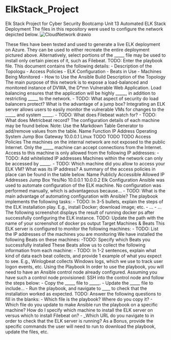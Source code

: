 # ElkStack_Project
Elk Stack Project for Cyber Security Bootcamp Unit 13
Automated ELK Stack Deployment
The files in this repository were used to configure the network depicted below.
![CloudNetwork drawio](https://user-images.githubusercontent.com/89550625/146598010-9aabf403-a936-4371-8dfc-ac491afc5690.png)

These files have been tested and used to generate a live ELK deployment on Azure. They can be used to either recreate the entire deployment pictured above.
Alternatively, select portions of the _____ file may be used to install only certain pieces of it, such as Filebeat.
TODO: Enter the playbook file.
This document contains the following details: - Description of the Topologu - Access Policies - ELK Configuration - Beats in Use - Machines Being Monitored - How to
Use the Ansible Build
Description of the Topology
The main purpose of this network is to expose a load-balanced and monitored instance of DVWA, the D*mn Vulnerable Web Application.
Load balancing ensures that the application will be highly _____, in addition to restricting _____ to the network. - TODO: What aspect of security do load balancers
protect? What is the advantage of a jump box?
Integrating an ELK server allows users to easily monitor the vulnerable VMs for changes to the _____ and system _____. - TODO: What does Filebeat watch for? - TODO:
What does Metricbeat record?
The configuration details of each machine may be found below. Note: Use the Markdown Table Generator to add/remove values from the table.
Name Function
IP
Address
Operating
System
Jump Box Gateway 10.0.0.1 Linux
TODO
TODO
TODO
Access Policies
The machines on the internal network are not exposed to the public Internet.
Only the _____ machine can accept connections from the Internet. Access to this machine is only allowed from the following IP addresses: - TODO: Add whitelisted IP
addresses
Machines within the network can only be accessed by _____. - TODO: Which machine did you allow to access your ELK VM? What was its IP address?
A summary of the access policies in place can be found in the table below.
Name Publicly Accessible
Allowed IP
Addresses
Jump Box Yes/No 10.0.0.1 10.0.0.2
Elk Configuration
Ansible was used to automate configuration of the ELK machine. No configuration was performed manually, which is advantageous because... - TODO: What is the
main advantage of automating configuration with Ansible?
The playbook implements the following tasks: - TODO: In 3-5 bullets, explain the steps of the ELK installation play. E.g., install Docker; download image; etc. - ... - ...
The following screenshot displays the result of running docker ps after successfully configuring the ELK instance.
TODO: Update the path with the name of your screenshot of docker ps output
Target Machines & Beats
This ELK server is configured to monitor the following machines: - TODO: List the IP addresses of the machines you are monitoring
We have installed the following Beats on these machines: -TODO: Specify which Beats you successfully installed
These Beats allow us to collect the following information from each machine: - TODO: In 1-2 sentences, explain what kind of data each beat collects, and provide 1
example of what you expect to see. E.g., Winlogbeat collects Windows logs, which we use to track user logon events, etc.
Using the Playbook
In order to use the playbook, you will need to have an Ansible control node already configured. Assuming you have such a control node provisioned:
SSH into the control node and follow the steps below: - Copy the _____ file to _____. - Update the _____ file to include... - Run the playbook, and navigate to ____ to
check that the installation worked as expected.
TODO: Answer the following questions to fill in the blanks: - Which file is the playbook? Where do you copy it? - Which file do you update to make Ansible run the
playbook on a specific machine? How do I specify which machine to install the ELK server on versus which to install Filebeat on? - _Which URL do you navigate to in
order to check that the ELK server is running?
As a Bonus, provide the specific commands the user will need to run to download the playbook, update the files, etc.
